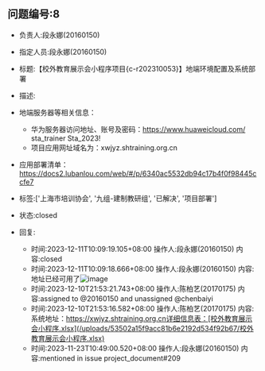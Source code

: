 ## 问题编号:8
- 负责人:段永娜(20160150)
- 指定人员:段永娜(20160150)
- 标题:【校外教育展示会小程序项目{c-r202310053}】地端环境配置及系统部署
- 描述:
- 地端服务器等相关信息：
   - 华为服务器访问地址、账号及密码：https://www.huaweicloud.com/    sta_trainer   Sta_2023!
   - 项目应用网址域名为：xwjyz.shtraining.org.cn
- 应用部署清单：https://docs2.lubanlou.com/web/#/p/6340ac5532db94c17b4f0f98445ccfe7

- 标签:['上海市培训协会', '九组-建制教研组', '已解决', '项目部署']
- 状态:closed
- 回复:
    - 时间:2023-12-11T10:09:19.105+08:00
      操作人:段永娜(20160150)
      内容:closed
    - 时间:2023-12-11T10:09:18.666+08:00
      操作人:段永娜(20160150)
      内容:地址已经可用了![image](/uploads/b29a4cacc81ddd9abbe525e21cf42710/image.png)
    - 时间:2023-12-10T21:53:21.743+08:00
      操作人:陈柏艺(20170175)
      内容:assigned to @20160150 and unassigned @chenbaiyi
    - 时间:2023-12-10T21:53:16.582+08:00
      操作人:陈柏艺(20170175)
      内容:系统地址：https://xwjyz.shtraining.org.cn详细信息表：[校外教育展示会小程序.xlsx](/uploads/53502a15f9acc81b6e2192d534f92b67/校外教育展示会小程序.xlsx)
    - 时间:2023-11-23T10:49:00.520+08:00
      操作人:段永娜(20160150)
      内容:mentioned in issue project_document#209